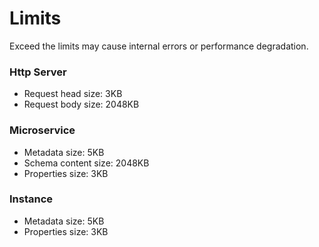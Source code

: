 # Limits

Exceed the limits may cause internal errors or performance degradation.

### Http Server

- Request head size: 3KB
- Request body size: 2048KB

### Microservice

- Metadata size: 5KB
- Schema content size: 2048KB
- Properties size: 3KB

### Instance

- Metadata size: 5KB
- Properties size: 3KB


